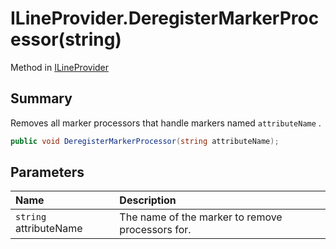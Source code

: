 # ILineProvider.DeregisterMarkerProcessor(string)

Method in [ILineProvider](/docs/api/csharp/yarn.unity.ilineprovider.md)

## Summary


Removes all marker processors that handle markers named  <code>attributeName</code> .


```csharp
public void DeregisterMarkerProcessor(string attributeName);
```

## Parameters

|Name|Description|
|:---|:---|
|`string` attributeName|The name of the marker to remove processors for.|

